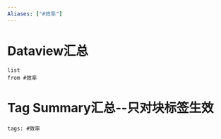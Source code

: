 ```yaml
---
Aliases: ["#效率"]
---
```

# Dataview汇总

```dataview
list
from #效率
```

# Tag Summary汇总--只对块标签生效

```add-summary
tags: #效率
```

